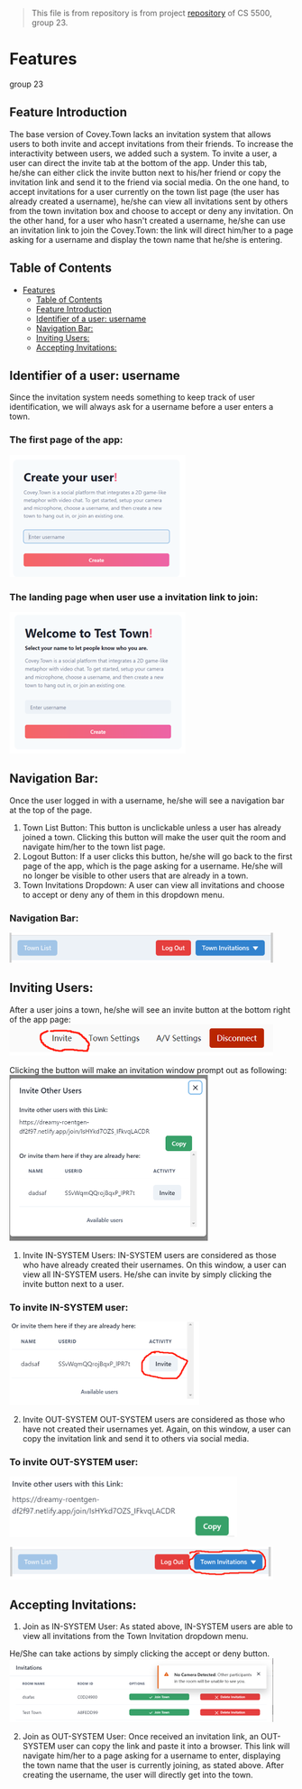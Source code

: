 > This file  is from repository is from project [repository](https://github.com/imbaguanxin/covey.town.project.team23.git) of CS 5500, group 23. 
# Features
group 23

## Feature Introduction

The base version of Covey.Town lacks an invitation system that allows users to both invite and accept invitations from their friends. To increase the interactivity between users, we added such a system. To invite a user, a user can direct the invite tab at the bottom of the app. Under this tab, he/she can either click the invite button next to his/her friend or copy the invitation link and send it to the friend via social media. On the one hand, to accept invitations for a user currently on the town list page (the user has already created a username), he/she can view all invitations sent by others from the town invitation box and choose to accept or deny any invitation. On the other hand, for a user who hasn't created a username, he/she can use an invitation link to join the Covey.Town: the link will direct him/her to a page asking for a username and display the town name that he/she is entering.

##  Table of Contents
  
  
- [Features](#Features )
  - [Table of Contents](#table-of-contents )
  - [Feature Introduction](#Feature-Introduction )
  - [Identifier of a user: username](#identifier-of-a-user-username )
  - [Navigation Bar:](#Navigation-Bar)
  - [Inviting Users:](#Inviting-Users )
  - [Accepting Invitations:](#Accepting-Invitations)


## Identifier of a user: username

Since the invitation system needs something to keep track of user identification, we will always ask for a username before a user enters a town.

### The first page of the app:

![](assets/Picture1.png)

### The landing page when user use a invitation link to join:

![](assets/Picture2.png)

## Navigation Bar:

Once the user logged in with a username, he/she will see a navigation bar at the top of the page.

1.	Town List Button: This button is unclickable unless a user has already joined a town. Clicking this button will make the user quit the room and navigate him/her to the town list page.
2.	Logout Button: If a user clicks this button, he/she will go back to the first page of the app, which is the page asking for a username. He/she will no longer be visible to other users that are already in a town.
3.	Town Invitations Dropdown: A user can view all invitations and choose to accept or deny any of them in this dropdown menu.

### Navigation Bar:
![](assets/Picture3.png)

## Inviting Users:

After a user joins a town, he/she will see an invite button at the bottom right of the app page:
![](assets/Picture4.png)

Clicking the button will make an invitation window prompt out as following:
![](assets/Picture5.png)

1.	Invite IN-SYSTEM Users:
IN-SYSTEM users are considered as those who have already created their usernames. On this window, a user can view all IN-SYSTEM users. He/she can invite by simply clicking the invite button next to a user.

### To invite IN-SYSTEM user:
![](assets/Picture6.png)

2.	Invite OUT-SYSTEM
OUT-SYSTEM users are considered as those who have not created their usernames yet. Again, on this window, a user can copy the invitation link and send it to others via social media.

### To invite OUT-SYSTEM user:
![](assets/Picture7.png)

![](assets/Picture8.png)

## Accepting Invitations:
1.	Join as IN-SYSTEM User:
As stated above, IN-SYSTEM users are able to view all invitations from the Town Invitation dropdown menu.

He/She can take actions by simply clicking the accept or deny button.
![](assets/Picture9.png)

2.	Join as OUT-SYSTEM User:
Once received an invitation link, an OUT-SYSTEM user can copy the link and paste it into a browser. This link will navigate him/her to a page asking for a username to enter, displaying the town name that the user is currently joining, as stated above. After creating the username, the user will directly get into the town.














